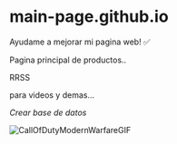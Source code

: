 # main-page.github.io
Ayudame a mejorar mi pagina web! ✅

Pagina principal de productos..

RRSS

para videos y demas... 

*Crear base de datos*


![CallOfDutyModernWarfareGIF](https://user-images.githubusercontent.com/106594685/198017972-79f854ed-ef03-4a76-910e-593fccac72fa.gif)

